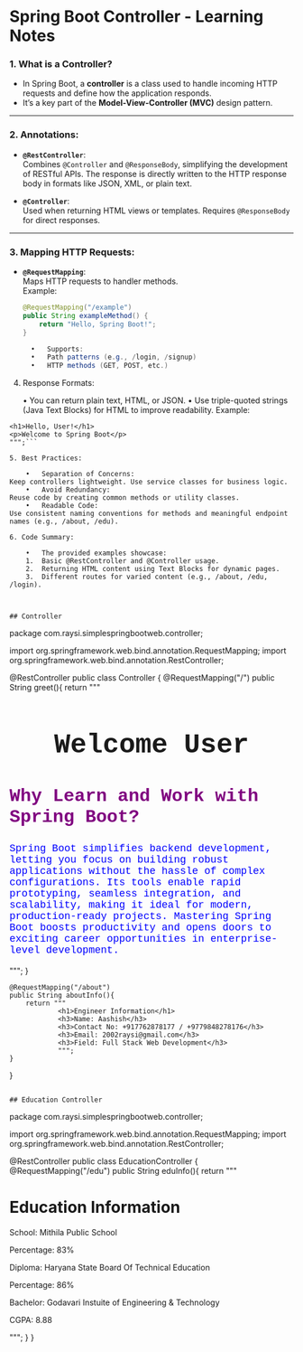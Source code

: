 # Spring Boot Controller - Learning Notes

### 1. What is a Controller?
- In Spring Boot, a **controller** is a class used to handle incoming HTTP requests and define how the application responds.
- It’s a key part of the **Model-View-Controller (MVC)** design pattern.

---

### 2. Annotations:
- **`@RestController`**:  
  Combines `@Controller` and `@ResponseBody`, simplifying the development of RESTful APIs. The response is directly written to the HTTP response body in formats like JSON, XML, or plain text.

- **`@Controller`**:  
  Used when returning HTML views or templates. Requires `@ResponseBody` for direct responses.

---

### 3. Mapping HTTP Requests:
- **`@RequestMapping`**:  
  Maps HTTP requests to handler methods.  
  Example:
  ```java
  @RequestMapping("/example")
  public String exampleMethod() {
      return "Hello, Spring Boot!";
  }

	•	Supports:
	•	Path patterns (e.g., /login, /signup)
	•	HTTP methods (GET, POST, etc.)

4. Response Formats:

	•	You can return plain text, HTML, or JSON.
	•	Use triple-quoted strings (Java Text Blocks) for HTML to improve readability.
Example:

```return """
<h1>Hello, User!</h1>
<p>Welcome to Spring Boot</p>
""";```

5. Best Practices:

	•	Separation of Concerns:
Keep controllers lightweight. Use service classes for business logic.
	•	Avoid Redundancy:
Reuse code by creating common methods or utility classes.
	•	Readable Code:
Use consistent naming conventions for methods and meaningful endpoint names (e.g., /about, /edu).

6. Code Summary:

	•	The provided examples showcase:
	1.	Basic @RestController and @Controller usage.
	2.	Returning HTML content using Text Blocks for dynamic pages.
	3.	Different routes for varied content (e.g., /about, /edu, /login).



## Controller
```
package com.raysi.simplespringbootweb.controller;

import org.springframework.web.bind.annotation.RequestMapping;
import org.springframework.web.bind.annotation.RestController;

@RestController
public class Controller {
    @RequestMapping("/")
    public String greet(){
        return """
                <head>
                    <title>Simple Spring Boot Web</title>
                </head>
                <body>
                    <h1 style="text-align:center; font-family: 'Courier New', Courier, monospace; font-size:xxx-large;">Welcome User</h1>
                    <h2 style="color: purple; font-family: 'Courier New', Courier, monospace; font-size: xx-large;">Why Learn and Work with Spring Boot?</h2>
                    <p style="color: blue; font-family: 'Courier New', Courier, monospace; font-size: large;">
                        Spring Boot simplifies backend development, letting you focus on building robust applications without the hassle of complex configurations. Its tools enable rapid prototyping, seamless integration, and scalability, making it ideal for modern, production-ready projects. Mastering Spring Boot boosts productivity and opens doors to exciting career opportunities in enterprise-level development.
                     </p>
                </body>
                </html>
                """;
    }

    @RequestMapping("/about")
    public String aboutInfo(){
        return """
                <h1>Engineer Information</h1>
                <h3>Name: Aashish</h3>
                <h3>Contact No: +917762878177 / +9779848278176</h3>
                <h3>Email: 2002raysi@gmail.com</h3>
                <h3>Field: Full Stack Web Development</h3>
                """;
    }
}

```

## Education Controller
```
package com.raysi.simplespringbootweb.controller;

import org.springframework.web.bind.annotation.RequestMapping;
import org.springframework.web.bind.annotation.RestController;

@RestController
public class EducationController {
    @RequestMapping("/edu")
    public String eduInfo(){
        return """
                <h1>Education Information</h1>
                <p>School: Mithila Public School</p>
                <p>Percentage: 83%</p>
                <p>Diploma: Haryana State Board Of Technical Education</p>
                <p>Percentage: 86%</p>
                <p>Bachelor: Godavari Instuite of Engineering & Technology</p>
                <p>CGPA: 8.88</p>
                """;
    }
}

```
